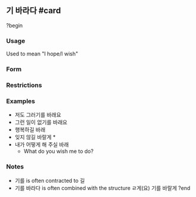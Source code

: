 ## 기 바라다 #card
?begin
### Usage
Used to mean "I hope/I wish"
### Form

### Restrictions
### Examples
* 저도 그러기를 바래요
* 그런 일이 없기를 바래요
* 행복하길 바래
* 잊지 않길 바랄게
	* 
* 내가 어떻게 해 주실 바래
	* What do you wish me to do?
### Notes
* 기를 is often contracted to 길
* 기를 바라다 is often combined with the structure ㄹ게(요) 기를 바랄게
?end
